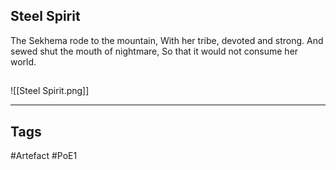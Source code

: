 ## Steel Spirit
The Sekhema rode to the mountain,
With her tribe, devoted and strong.
And sewed shut the mouth of nightmare,
So that it would not consume her world.
##
![[Steel Spirit.png]]

---
## Tags
#Artefact
#PoE1